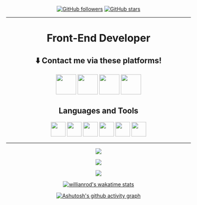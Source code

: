 <!-- ![GitHub stars](https://img.shields.io/github/stars/krgzsalih?style=social) -->
<div align="center">

[![GitHub followers](https://img.shields.io/github/followers/krgzsalih?style=flat&logo=github)](https://github.com/krgzsalih?tab=followers)
[![GitHub stars](https://img.shields.io/github/stars/krgzsalih?style=flat&logo=github&)](https://github.com/krgzsalih?tab=repositories)

<!--- [![Github visitors](https://visitor-badge.glitch.me/badge?page_id=krgzsalih.visitor-badge)](https://gitHub.com/krgzsalih) -->

<!-- <img src="https://c.tenor.com/GKlLEY5omHwAAAAC/bored-anime.gif"> -->
<hr>

# Front-End Developer

## ⬇️ Contact me via these platforms!

<a href="https://www.twitter.com/krgzsalih_dev" target="_blank"><img src="https://user-images.githubusercontent.com/61664693/116171179-f237f180-a710-11eb-9ff4-3b3935c74d44.png" width="55px"></img></a>
<a href="https://www.linkedin.com/in/ahmetsalihkaragoz" target="_blank"><img src="https://user-images.githubusercontent.com/61664693/116171176-f19f5b00-a710-11eb-84e9-b16771b30e2d.png" width="55x"></img></a>
<a href="https://www.instagram.com/krgzsalih" target="_blank"><img src="https://user-images.githubusercontent.com/61664693/116333770-b702f480-a7dc-11eb-8654-0378659e4719.png" width="55px"></img></a>
<a href="mailto:krgzahmetsalih@gmail.com" target="_blank"><img src="https://user-images.githubusercontent.com/61664693/116171180-f237f180-a710-11eb-9aea-560e6d4490b7.png" width="55px"></img></a>

<h2 align="center">Languages and Tools</h2>

<a href="https://angular.io/" ><img src="https://user-images.githubusercontent.com/61664693/116169133-b438ce80-a70c-11eb-8e91-4d57e3f94851.png" width="40px"></img></a>
<a href="https://reactjs.org/" ><img src="https://user-images.githubusercontent.com/61664693/116169130-b3a03800-a70c-11eb-9a72-bc4842458b80.png" width="40px"></img></a>
<a href="https://www.typescriptlang.org/"><img src="https://user-images.githubusercontent.com/61664693/116169149-b6029200-a70c-11eb-9169-e68b84f77b9c.png" width="40px"></img></a>
<a href="https://www.javascript.com/"><img src="https://user-images.githubusercontent.com/61664693/116169142-b569fb80-a70c-11eb-8de0-029cbc2b2aef.png" width="40px"></img></a>
<a href="https://nodejs.org/en/" ><img src="https://user-images.githubusercontent.com/61664693/116169136-b4d16500-a70c-11eb-8418-48daba4e08ef.png" width="40px"></img></a>
<a href="https://en.wikipedia.org/wiki/CSS"><img src="https://user-images.githubusercontent.com/61664693/116169139-b569fb80-a70c-11eb-8df4-4fa9be0bebe3.png" width="40px"></img></a>

<hr>

<p align="center">
<img src="https://github-readme-stats.vercel.app/api/top-langs/?username=krgzsalih&theme=dracula">
  <p>
    <a href="https://github.com/krgzsalih" target="_blank">
    <img src="https://github-readme-stats.vercel.app/api?username=krgzsalih&count_private=true&show_icons=true&theme=dracula">
      </a>
</p>
  <p>
  <a href="https://github.com/krgzsalih" target="_blank">
  <img align="center" src="https://github-readme-streak-stats.herokuapp.com?user=krgzsalih&theme=dracula&date_format=j%20M%5B%20Y%5D" />
  </a>
  </p>

[![willianrod's wakatime stats](https://github-readme-stats.vercel.app/api/wakatime?username=krgzsalih&theme=dracula&v=2&layout=compact&langs_count=10&hide=Markdown,Config,xml,yaml,json,Cocoa,Solution+file,Csproj,textmate,Gitignore+file,Other,Text,cshtml,Groovy,IL,AUTO_DETECTED,csharp,Jsonc,Publish+Profile+file)](https://github.com/krgzsalih)

[![Ashutosh's github activity graph](https://github-readme-activity-graph.cyclic.app/graph?username=krgzsalih&theme=dracula)](https://github.com/krgzsalih)

</div>

